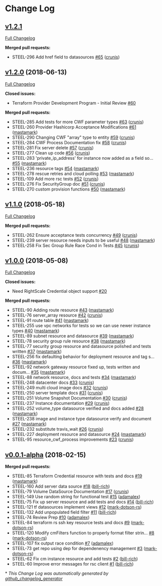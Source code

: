 # Change Log

## [v1.2.1](https://github.com/rightscale/terraform-provider-rightscale/tree/HEAD)

[Full Changelog](https://github.com/rightscale/terraform-provider-rightscale/compare/v1.2.0...v1.2.1)

**Merged pull requests:**

- STEEL-296 Add href field to datasources [\#65](https://github.com/rightscale/terraform-provider-rightscale/pull/65) ([crunis](https://github.com/crunis))

## [v1.2.0](https://github.com/rightscale/terraform-provider-rightscale/tree/v1.2.0) (2018-06-13)
[Full Changelog](https://github.com/rightscale/terraform-provider-rightscale/compare/v1.1.0...v1.2.0)

**Closed issues:**

- Terraform Provider Development Program - Initial Review [\#60](https://github.com/rightscale/terraform-provider-rightscale/issues/60)

**Merged pull requests:**

- STEEL-285 Add tests for more CWF parameter types [\#63](https://github.com/rightscale/terraform-provider-rightscale/pull/63) ([crunis](https://github.com/crunis))
- STEEL-260 Provider Hashicorp Acceptance Modifications [\#61](https://github.com/rightscale/terraform-provider-rightscale/pull/61) ([mastamark](https://github.com/mastamark))
- STEEL-290 Changing CWF "array" type to entity [\#59](https://github.com/rightscale/terraform-provider-rightscale/pull/59) ([crunis](https://github.com/crunis))
- STEEL-284 CWF Process Documentation fix [\#58](https://github.com/rightscale/terraform-provider-rightscale/pull/58) ([crunis](https://github.com/crunis))
- STEEL-281 Fix server delete [\#57](https://github.com/rightscale/terraform-provider-rightscale/pull/57) ([crunis](https://github.com/crunis))
- STEEL-277 Clean up code [\#56](https://github.com/rightscale/terraform-provider-rightscale/pull/56) ([crunis](https://github.com/crunis))
- STEEL-283 'private\_ip\_address' for instance now added as a field so… [\#55](https://github.com/rightscale/terraform-provider-rightscale/pull/55) ([mastamark](https://github.com/mastamark))
- STEEL-236 resource tags [\#54](https://github.com/rightscale/terraform-provider-rightscale/pull/54) ([mastamark](https://github.com/mastamark))
- STEEL-278 rescue retries and cloud polling [\#53](https://github.com/rightscale/terraform-provider-rightscale/pull/53) ([mastamark](https://github.com/mastamark))
- STEEL-109 Add more rsc tests [\#52](https://github.com/rightscale/terraform-provider-rightscale/pull/52) ([crunis](https://github.com/crunis))
- STEEL-276 Fix SecurityGroup doc [\#51](https://github.com/rightscale/terraform-provider-rightscale/pull/51) ([crunis](https://github.com/crunis))
- STEEL-270 custom provision functions [\#50](https://github.com/rightscale/terraform-provider-rightscale/pull/50) ([mastamark](https://github.com/mastamark))

## [v1.1.0](https://github.com/rightscale/terraform-provider-rightscale/tree/v1.1.0) (2018-05-18)
[Full Changelog](https://github.com/rightscale/terraform-provider-rightscale/compare/v1.0.0...v1.1.0)

**Merged pull requests:**

- STEEL-262 Ensure acceptance tests concurrency [\#49](https://github.com/rightscale/terraform-provider-rightscale/pull/49) ([crunis](https://github.com/crunis))
- STEEL-239 server resource needs inputs to be useful [\#48](https://github.com/rightscale/terraform-provider-rightscale/pull/48) ([mastamark](https://github.com/mastamark))
- STEEL-258 Fix Sec Group Rule Race Cond in Tests [\#45](https://github.com/rightscale/terraform-provider-rightscale/pull/45) ([crunis](https://github.com/crunis))

## [v1.0.0](https://github.com/rightscale/terraform-provider-rightscale/tree/v1.0.0) (2018-05-08)
[Full Changelog](https://github.com/rightscale/terraform-provider-rightscale/compare/v0.0.1-alpha...v1.0.0)

**Closed issues:**

- Need RightScale Credential object support [\#20](https://github.com/rightscale/terraform-provider-rightscale/issues/20)

**Merged pull requests:**

- STEEL-90 Adding route resource [\#43](https://github.com/rightscale/terraform-provider-rightscale/pull/43) ([mastamark](https://github.com/mastamark))
- STEEL-76 server\_array resource [\#42](https://github.com/rightscale/terraform-provider-rightscale/pull/42) ([crunis](https://github.com/crunis))
- STEEL-91 route table [\#41](https://github.com/rightscale/terraform-provider-rightscale/pull/41) ([mastamark](https://github.com/mastamark))
- STEEL-255 use vpc networks for tests so we can use newer instance types [\#40](https://github.com/rightscale/terraform-provider-rightscale/pull/40) ([mastamark](https://github.com/mastamark))
- STEEL-89 subnet resource and datasource [\#39](https://github.com/rightscale/terraform-provider-rightscale/pull/39) ([mastamark](https://github.com/mastamark))
- STEEL-78 security group rule resource [\#38](https://github.com/rightscale/terraform-provider-rightscale/pull/38) ([mastamark](https://github.com/mastamark))
- STEEL-77 security group resource and datasource polished and tests written [\#37](https://github.com/rightscale/terraform-provider-rightscale/pull/37) ([mastamark](https://github.com/mastamark))
- STEEL-256 fix defaulting behavior for deployment resource and tag s… [\#36](https://github.com/rightscale/terraform-provider-rightscale/pull/36) ([mastamark](https://github.com/mastamark))
- STEEL-92 network gateway resource fixed up, tests written and docum… [\#35](https://github.com/rightscale/terraform-provider-rightscale/pull/35) ([mastamark](https://github.com/mastamark))
- STEEL-88 network resource, docs and tests [\#34](https://github.com/rightscale/terraform-provider-rightscale/pull/34) ([mastamark](https://github.com/mastamark))
- STEEL-248 datacenter docs [\#33](https://github.com/rightscale/terraform-provider-rightscale/pull/33) ([crunis](https://github.com/crunis))
- STEEL-249 multi cloud image docs [\#32](https://github.com/rightscale/terraform-provider-rightscale/pull/32) ([crunis](https://github.com/crunis))
- STEEL-250 server template docs [\#31](https://github.com/rightscale/terraform-provider-rightscale/pull/31) ([crunis](https://github.com/crunis))
- STEEL-251 Volume Snapshot Documentation [\#30](https://github.com/rightscale/terraform-provider-rightscale/pull/30) ([crunis](https://github.com/crunis))
- STEEL-237 Instance documentation [\#29](https://github.com/rightscale/terraform-provider-rightscale/pull/29) ([crunis](https://github.com/crunis))
- STEEL-252 volume\_type datasource verified and docs added [\#28](https://github.com/rightscale/terraform-provider-rightscale/pull/28) ([mastamark](https://github.com/mastamark))
- STEEL-238 image and instance type datasource verify and document [\#27](https://github.com/rightscale/terraform-provider-rightscale/pull/27) ([mastamark](https://github.com/mastamark))
- STEEL-232 substitute travis\_wait [\#26](https://github.com/rightscale/terraform-provider-rightscale/pull/26) ([crunis](https://github.com/crunis))
- STEEL-227 deployment resource and datasource [\#24](https://github.com/rightscale/terraform-provider-rightscale/pull/24) ([mastamark](https://github.com/mastamark))
- STEEL-95 resource\_cwf\_process improvements [\#23](https://github.com/rightscale/terraform-provider-rightscale/pull/23) ([crunis](https://github.com/crunis))

## [v0.0.1-alpha](https://github.com/rightscale/terraform-provider-rightscale/tree/v0.0.1-alpha) (2018-02-15)
**Merged pull requests:**

- STEEL-85 Terraform Credential resource with tests and docs [\#19](https://github.com/rightscale/terraform-provider-rightscale/pull/19) ([mastamark](https://github.com/mastamark))
- STEEL-160 Add server data source [\#18](https://github.com/rightscale/terraform-provider-rightscale/pull/18) ([bill-rich](https://github.com/bill-rich))
- STEEL-79 Volume DataSource Documentation [\#17](https://github.com/rightscale/terraform-provider-rightscale/pull/17) ([crunis](https://github.com/crunis))
- STEEL-149 Use random string for functional test [\#15](https://github.com/rightscale/terraform-provider-rightscale/pull/15) ([adamalex](https://github.com/adamalex))
- STEEL-75 Fix up server resource and add tests and docs [\#14](https://github.com/rightscale/terraform-provider-rightscale/pull/14) ([bill-rich](https://github.com/bill-rich))
- STEEL-121 tf datasources implement views [\#12](https://github.com/rightscale/terraform-provider-rightscale/pull/12) ([mark-dotson-rs](https://github.com/mark-dotson-rs))
- STEEL-132 Add unpopulated field filter [\#11](https://github.com/rightscale/terraform-provider-rightscale/pull/11) ([bill-rich](https://github.com/bill-rich))
- STEEL-74 Review Prep [\#10](https://github.com/rightscale/terraform-provider-rightscale/pull/10) ([adamalex](https://github.com/adamalex))
- STEEL-84 terraform rs ssh key resource tests and docs [\#9](https://github.com/rightscale/terraform-provider-rightscale/pull/9) ([mark-dotson-rs](https://github.com/mark-dotson-rs))
- STEEL-120 Modify cmFilters function to properly format filter strin… [\#8](https://github.com/rightscale/terraform-provider-rightscale/pull/8) ([mark-dotson-rs](https://github.com/mark-dotson-rs))
- STEEL-107 fix output race condition [\#7](https://github.com/rightscale/terraform-provider-rightscale/pull/7) ([adamalex](https://github.com/adamalex))
- STEEL-73 get repo using dep for dependenency management [\#3](https://github.com/rightscale/terraform-provider-rightscale/pull/3) ([mark-dotson-rs](https://github.com/mark-dotson-rs))
- STEEL-62 Fix cm instance resource and add tests [\#2](https://github.com/rightscale/terraform-provider-rightscale/pull/2) ([bill-rich](https://github.com/bill-rich))
- STEEL-60 Improve error messages for rsc client [\#1](https://github.com/rightscale/terraform-provider-rightscale/pull/1) ([bill-rich](https://github.com/bill-rich))



\* *This Change Log was automatically generated by [github_changelog_generator](https://github.com/skywinder/Github-Changelog-Generator)*
